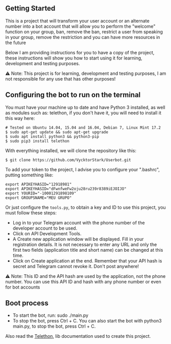 ## Getting Started

This is a project that will transform your user account or an alternate number into a bot account that will allow you to perform the "welcome" function on your group, ban, remove the ban, restrict a user from speaking in your group, remove the restriction and you can have more resources in the future

Below I am providing instructions for you to have a copy of the project, these instructions will show you how to start using it for learning, development and testing purposes.

:warning: Note: This project is for learning, development and testing purposes, I am not responsible for any use that has other purposes!

## Configuring the bot to run on the terminal

You must have your machine up to date and have Python 3 installed, as well as modules such as: telethon, if you don't have it, you will need to install it this way here:
```
# Tested on Ubuntu 14.04, 15.04 and 16.04, Debian 7, Linux Mint 17.2
$ sudo apt-get update && sudo apt-get upgrade   
$ sudo apt install python3 && python3-pip
$ sudo pip3 install telethon
```
With everything installed,  we will clone the repository like this:

```
$ git clone https://github.com/VycktorStark/Userbot.git
```
To add your token to the project, I advise you to configure your ".bashrc", putting something like:
```
export APIKEYHASID="12918981"
export APIKEYHASID="dFwnfweFw2oju28ru239r8389iEJOIJO"
export YOURID="-10001291898109"
export GROUPSNAME="MEU GRUPO"
```

Or just configure the `tools.py`, to obtain a key and ID to use this project, you must follow these steps:
- Log in to your Telegram account with the phone number of the developer account to be used.
- Click on API Development Tools.
- A Create new application window will be displayed. Fill in your registration details. It is not necessary to enter any URL and only the first two fields (application title and short name) can be changed at this time.
- Click on Create application at the end. Remember that your API hash is secret and Telegram cannot revoke it. Don't post anywhere!

:warning: Note: This ID and the API hash are used by the application, not the phone number. You can use this API ID and hash with any phone number or even for bot accounts

## Boot process

- To start the bot, run: sudo ./main.py
- To stop the bot, press Ctrl + C.
You can also start the bot with python3 main.py, to stop the bot, press Ctrl + C.

Also read the [Telethon](https://docs.telethon.dev/en/latest/basic/signing-in.html), lib documentation used to create this project.
